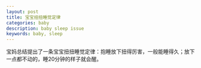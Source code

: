 ```yaml
---
layout: post
title: 宝宝扭扭睡觉定律
categories: baby
description: baby sleep issue
keywords: baby, sleep
---
```


宝妈总结提出了一条宝宝扭扭睡觉定律：抱睡放下扭得厉害，一般能睡得久；放下一点都不动的，睡20分钟的样子就会醒。